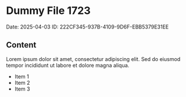 # Dummy File 1723

Date: 2025-04-03
ID: 222CF345-937B-4109-9D6F-EBB5379E31EE

## Content

Lorem ipsum dolor sit amet, consectetur adipiscing elit.
Sed do eiusmod tempor incididunt ut labore et dolore magna aliqua.

* Item 1
* Item 2
* Item 3

